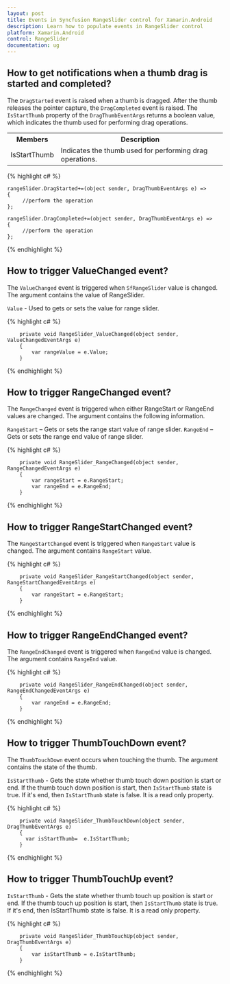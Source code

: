 ```yaml
---
layout: post
title: Events in Syncfusion RangeSlider control for Xamarin.Android
description: Learn how to populate events in RangeSlider control
platform: Xamarin.Android
control: RangeSlider 
documentation: ug
---
```


## How to get notifications when a thumb drag is started and completed?

The `DragStarted` event is raised when a thumb is dragged. After the thumb releases the pointer capture, the `DragCompleted` event is raised. The `IsStartThumb` property of the `DragThumbEventArgs` returns a boolean value, which indicates the thumb used for performing drag operations.

<table>
<tr>
<th>Members</th>
<th>Description</th>
</tr>
<tr>
<td>IsStartThumb</td>
<td>Indicates the thumb used for performing drag operations.</td>
</tr>
</table>

                                                
{% highlight c# %}

	rangeSlider.DragStarted+=(object sender, DragThumbEventArgs e) =>
	{
         //perform the operation
	};

	rangeSlider.DragCompleted+=(object sender, DragThumbEventArgs e) =>
	{
         //perform the operation
	};

{% endhighlight %}

## How to trigger ValueChanged event?

The `ValueChanged` event is triggered when `SfRangeSlider` value is changed. The argument contains the value of RangeSlider.

`Value` - Used to gets or sets the value for range slider.

{% highlight c# %}

        private void RangeSlider_ValueChanged(object sender, ValueChangedEventArgs e)
        {
            var rangeValue = e.Value;
        }

{% endhighlight %}

## How to trigger RangeChanged event?

The `RangeChanged` event is triggered when either RangeStart or RangeEnd values are changed. The argument contains the following information.

`RangeStart` – Gets or sets the range start value of range slider.
`RangeEnd` – Gets or sets the range end value of range slider.

{% highlight c# %}

        private void RangeSlider_RangeChanged(object sender, RangeChangedEventArgs e)
        {
            var rangeStart = e.RangeStart;
            var rangeEnd = e.RangeEnd;
        }

{% endhighlight %}

## How to trigger RangeStartChanged event?

The `RangeStartChanged` event is triggered when `RangeStart` value is changed. The argument contains `RangeStart` value.

{% highlight c# %}

        private void RangeSlider_RangeStartChanged(object sender, RangeStartChangedEventArgs e)
        {
            var rangeStart = e.RangeStart;
        }

{% endhighlight %}

## How to trigger RangeEndChanged event?

The `RangeEndChanged` event is triggered when `RangeEnd` value is changed. The argument contains `RangeEnd` value.

{% highlight c# %}

        private void RangeSlider_RangeEndChanged(object sender, RangeEndChangedEventArgs e)
        {
            var rangeEnd = e.RangeEnd;
        }

{% endhighlight %}

## How to trigger ThumbTouchDown event?

The `ThumbTouchDown` event occurs when touching the thumb. The argument contains the state of the thumb.

`IsStartThumb` - Gets the state whether thumb touch down position is start or end. If the thumb touch down position is start, then `IsStartThumb` state is true. If it's end, then `IsStartThumb` state is false. It is a read only property.

{% highlight c# %}

        private void RangeSlider_ThumbTouchDown(object sender, DragThumbEventArgs e)
        {
          var isStartThumb=  e.IsStartThumb;
        }

{% endhighlight %}

## How to trigger ThumbTouchUp event?

`IsStartThumb` - Gets the state whether thumb touch up position is start or end. If the thumb touch up position is start, then `IsStartThumb` state is true. If it's end, then IsStartThumb state is false. It is a read only property.

{% highlight c# %}

        private void RangeSlider_ThumbTouchUp(object sender, DragThumbEventArgs e)
        {
            var isStartThumb = e.IsStartThumb;
        }

{% endhighlight %}